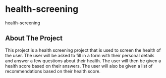 # health-screening
health-screening

## About The Project
This project is a health screening project that is used to screen the health of the user. The user will be asked to fill in a form with their personal details and answer a few questions about their health. The user will then be given a health score based on their answers. The user will also be given a list of recommendations based on their health score.
